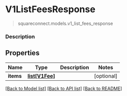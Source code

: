 # V1ListFeesResponse
> squareconnect.models.v1_list_fees_response

### Description



## Properties
Name | Type | Description | Notes
------------ | ------------- | ------------- | -------------
**items** | [**list[V1Fee]**](V1Fee.md) |  | [optional] 

[[Back to Model list]](../README.md#documentation-for-models) [[Back to API list]](../README.md#documentation-for-api-endpoints) [[Back to README]](../README.md)


